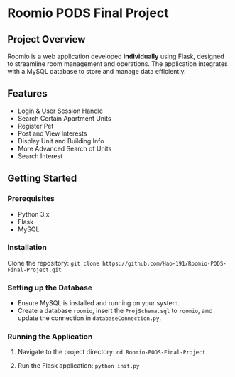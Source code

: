 # Roomio PODS Final Project

## Project Overview
Roomio is a web application developed **individually** using Flask, designed to streamline room management and operations. The application integrates with a MySQL database to store and manage data efficiently.

## Features
- Login & User Session Handle
- Search Certain Apartment Units
- Register Pet
- Post and View Interests
- Display Unit and Building Info
- More Advanced Search of Units
- Search Interest

## Getting Started
### Prerequisites
- Python 3.x
- Flask
- MySQL

### Installation
Clone the repository:
`git clone https://github.com/Hao-191/Roomio-PODS-Final-Project.git`

### Setting up the Database
- Ensure MySQL is installed and running on your system.
- Create a database `roomio`, insert the `ProjSchema.sql` to `roomio`, and update the connection in `databaseConnection.py`.

### Running the Application
1. Navigate to the project directory:
`cd Roomio-PODS-Final-Project`

2. Run the Flask application:
`python init.py`
